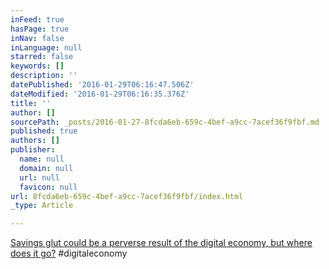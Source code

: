 ```yaml
---
inFeed: true
hasPage: true
inNav: false
inLanguage: null
starred: false
keywords: []
description: ''
datePublished: '2016-01-29T06:16:47.506Z'
dateModified: '2016-01-29T06:16:35.376Z'
title: ''
author: []
sourcePath: _posts/2016-01-27-8fcda6eb-659c-4bef-a9cc-7acef36f9fbf.md
published: true
authors: []
publisher:
  name: null
  domain: null
  url: null
  favicon: null
url: 8fcda6eb-659c-4bef-a9cc-7acef36f9fbf/index.html
_type: Article

---
```

[Savings glut could be a perverse result of the digital economy, but where does it go?][0] \#digitaleconomy

[0]: http://www.ft.com/intl/cms/s/2/ef24be04-be8d-11e5-9fdb-87b8d15baec2.html#axzz3xdKNVGhm